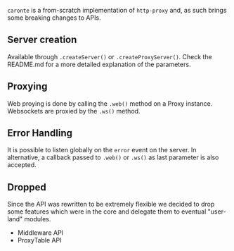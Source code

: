 `caronte` is a from-scratch implementation of `http-proxy` and, as such
brings some breaking changes to APIs.

## Server creation

Available through `.createServer()` or `.createProxyServer()`.
Check the README.md for a more detailed explanation of the parameters.

## Proxying

Web proying is done by calling the `.web()` method on a Proxy instance. Websockets
are proxied by the `.ws()` method.

## Error Handling

It is possible to listen globally on the `error` event on the server. In alternative, a 
callback passed to `.web()` or `.ws()` as last parameter is also accepted.

## Dropped

Since the API was rewritten to be extremely flexible we decided to drop some features 
which were in the core and delegate them to eventual "user-land" modules.

- Middleware API
- ProxyTable API

